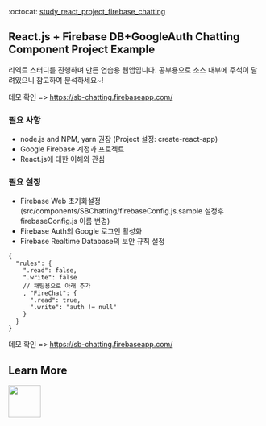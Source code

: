 :octocat: [study_react_project_firebase_chatting](https://github.com/denlyou/study_react_project_firebase_chatting)

## React.js + Firebase DB+GoogleAuth Chatting Component Project Example 

리엑트 스터디를 진행하며 만든 연습용 웹앱입니다. 공부용으로 소스 내부에 주석이 달려있으니 참고하여 분석하세요~!

데모 확인 => https://sb-chatting.firebaseapp.com/ 

### 필요 사항
- node.js and NPM, yarn 권장 (Project 설정: create-react-app)
- Google Firebase 계정과 프로젝트
- React.js에 대한 이해와 관심

### 필요 설정
- Firebase Web 초기화설정 (src/components/SBChatting/firebaseConfig.js.sample 설정후 firebaseConfig.js 이름 변경)
- Firebase Auth의 Google 로그인 활성화
- Firebase Realtime Database의 보안 규칙 설정
```
{
  "rules": {
    ".read": false,
    ".write": false
    // 채팅용으로 아래 추가
    , "FireChat": {
      ".read": true,
      ".write": "auth != null"
    }
  }
}
```

데모 확인 => https://sb-chatting.firebaseapp.com/ 

## Learn More

[<img src="https://scontent-icn1-1.xx.fbcdn.net/v/t1.0-9/49323159_2352181958337405_6344594984653553664_n.png?_nc_cat=100&_nc_ht=scontent-icn1-1.xx&oh=1d40f5b5a133236c983f9d402d9a2387&oe=5CC5D7F7" height="64">](http://sbsoft.kr)